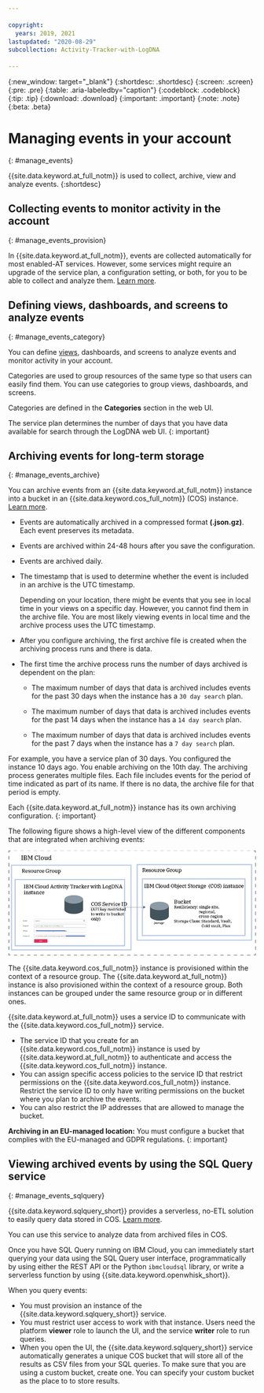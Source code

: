 ```yaml
---

copyright:
  years: 2019, 2021
lastupdated: "2020-08-29"
subcollection: Activity-Tracker-with-LogDNA

---
```


{:new_window: target="_blank"}
{:shortdesc: .shortdesc}
{:screen: .screen}
{:pre: .pre}
{:table: .aria-labeledby="caption"}
{:codeblock: .codeblock}
{:tip: .tip}
{:download: .download}
{:important: .important}
{:note: .note}
{:beta: .beta}


# Managing events in your account
{: #manage_events}

{{site.data.keyword.at_full_notm}} is used to collect, archive, view and analyze events. 
{:shortdesc}


## Collecting events to monitor activity in the account
{: #manage_events_provision}

In {{site.data.keyword.at_full_notm}}, events are collected automatically for most enabled-AT services. However, some services might require an upgrade of the service plan, a configuration setting, or both, for you to be able to collect and analyze them. [Learn more](/docs/Activity-Tracker-with-LogDNA?topic=Activity-Tracker-with-LogDNA-events_collect).


## Defining views, dashboards, and screens to analyze events
{: #manage_events_category}

You can define [views](/docs/Activity-Tracker-with-LogDNA?topic=Activity-Tracker-with-LogDNA-views), dashboards, and screens to analyze events and monitor activity in your account. 

Categories are used to group resources of the same type so that users can easily find them.  You can use categories to group views, dashboards, and screens.

Categories are defined in the **Categories** section in the web UI. 

The service plan determines the number of days that you have data available for search through the LogDNA web UI.
{: important}


## Archiving events for long-term storage
{: #manage_events_archive}

You can archive events from an {{site.data.keyword.at_full_notm}} instance into a bucket in an {{site.data.keyword.cos_full_notm}} (COS) instance. [Learn more](/docs/Activity-Tracker-with-LogDNA?topic=Activity-Tracker-with-LogDNA-archiving).

* Events are automatically archived in a compressed format **(.json.gz)**. Each event preserves its metadata.
* Events are archived within 24-48 hours after you save the configuration. 
* Events are archived daily.  
* The timestamp that is used to determine whether the event is included in an archive is the UTC timestamp.

    Depending on your location, there might be events that you see in local time in your views on a specific day. However, you cannot find them in the archive file. You are most likely viewing events in local time and the archive process uses the UTC timestamp.

* After you configure archiving, the first archive file is created when the archiving process runs and there is data.
* The first time the archive process runs the number of days archived is dependent on the plan:

    * The maximum number of days that data is archived includes events for the past 30 days when the instance has a `30 day search` plan.

    * The maximum number of days that data is archived includes events for the past 14 days when the instance has a `14 day search` plan.

    * The maximum number of days that data is archived includes events for the past 7 days when the instance has a `7 day search` plan.

For example, you have a service plan of 30 days. You configured the instance 10 days ago. You enable archiving on the 10th day. The archiving process generates multiple files. Each file includes events for the period of time indicated as part of its name. If there is no data, the archive file for that period is empty.

Each {{site.data.keyword.at_full_notm}} instance has its own archiving configuration.
{: important}

The following figure shows a high-level view of the different components that are integrated when archiving events:

![High-level view archiving events](images/archive.png "High-level view archiving events")

The {{site.data.keyword.cos_full_notm}} instance is provisioned within the context of a resource group. The {{site.data.keyword.at_full_notm}} instance is also provisioned within the context of a resource group. Both instances can be grouped under the same resource group or in different ones. 

{{site.data.keyword.at_full_notm}} uses a service ID to communicate with the {{site.data.keyword.cos_full_notm}} service.
* The service ID that you create for an {{site.data.keyword.cos_full_notm}} instance is used by {{site.data.keyword.at_full_notm}} to authenticate and access the {{site.data.keyword.cos_full_notm}} instance. 
* You can assign specific access policies to the service ID that restrict permissions on the {{site.data.keyword.cos_full_notm}} instance. Restrict the service ID to only have writing permissions on the bucket where you plan to archive the events.
* You can also restrict the IP addresses that are allowed to manage the bucket.

**Archiving in an EU-managed location:** You must configure a bucket that complies with the EU-managed and GDPR regulations.
{: important}



## Viewing archived events by using the SQL Query service
{: #manage_events_sqlquery}


{{site.data.keyword.sqlquery_short}} provides a serverless, no-ETL solution to easily query data stored in COS. [Learn more](/docs/sql-query?topic=sql-query-overview).

You can use this service to analyze data from archived files in COS. 

Once you have SQL Query running on IBM Cloud, you can immediately start querying your data using the SQL Query user interface, programmatically by using either the REST API or the Python `ibmcloudsql` library, or write a serverless function by using {{site.data.keyword.openwhisk_short}}.

When you query events:
* You must provision an instance of the {{site.data.keyword.sqlquery_short}} service.
* You must restrict user access to work with that instance. Users need the platform **viewer** role to launch the UI, and the service **writer** role to run queries.
* When you open the UI, the {{site.data.keyword.sqlquery_short}} service automatically generates a unique COS bucket that will store all of the results as CSV files from your SQL queries. To make sure that you are using a custom bucket, create one. You can specify your custom bucket as the place to to store results. 












